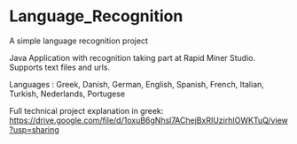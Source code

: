 # Language_Recognition
A simple language recognition project

Java Application with recognition taking part at Rapid Miner Studio.
Supports text files and urls.

Languages : Greek, Danish, German, English, Spanish, French, Italian, Turkish, Nederlands, Portugese

Full technical project explanation in greek: https://drive.google.com/file/d/1oxuB6gNhsl7AChejBxRIUzirhIOWKTuQ/view?usp=sharing 
